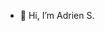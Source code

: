 - 👋 Hi, I’m Adrien S.

<!---
cyberpoussin/cyberpoussin is a ✨ special ✨ repository because its `README.md` (this file) appears on your GitHub profile.
You can click the Preview link to take a look at your changes.
--->
